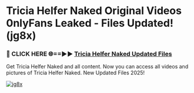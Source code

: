# Tricia Helfer Naked Original Videos 0nlyFans Leaked - Files Updated! (jg8x)

<h3>🔴 CLICK HERE 🌐==►► <a href="https://tinyurl.com/up5wt9bj" rel="nofollow">Tricia Helfer Naked Updated Files</a></h3>

Get Tricia Helfer Naked and all content. Now you can access all videos and pictures of Tricia Helfer Naked. New Updated Files 2025!

[![jg8x](https://i.imgur.com/ABiUzMV.gif)](https://tinyurl.com/up5wt9bj)
